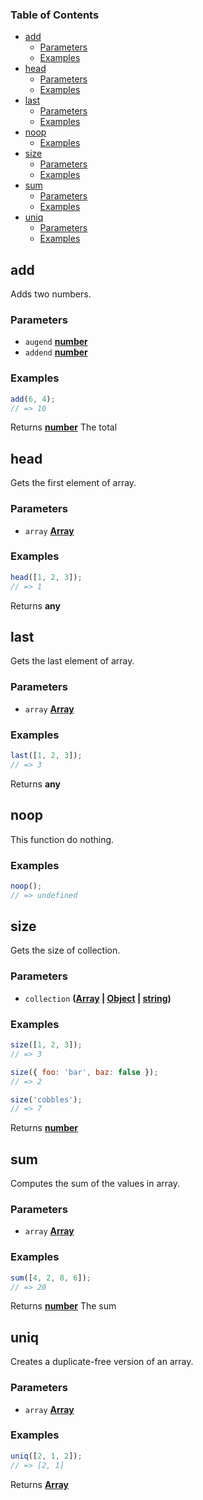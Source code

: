 ### Table of Contents

*   [add][1]
    *   [Parameters][2]
    *   [Examples][3]
*   [head][4]
    *   [Parameters][5]
    *   [Examples][6]
*   [last][7]
    *   [Parameters][8]
    *   [Examples][9]
*   [noop][10]
    *   [Examples][11]
*   [size][12]
    *   [Parameters][13]
    *   [Examples][14]
*   [sum][15]
    *   [Parameters][16]
    *   [Examples][17]
*   [uniq][18]
    *   [Parameters][19]
    *   [Examples][20]

## add

Adds two numbers.

### Parameters

*   `augend` **[number][21]** 
*   `addend` **[number][21]** 

### Examples

```javascript
add(6, 4);
// => 10
```

Returns **[number][21]** The total

## head

Gets the first element of array.

### Parameters

*   `array` **[Array][22]** 

### Examples

```javascript
head([1, 2, 3]);
// => 1
```

Returns **any** 

## last

Gets the last element of array.

### Parameters

*   `array` **[Array][22]** 

### Examples

```javascript
last([1, 2, 3]);
// => 3
```

Returns **any** 

## noop

This function do nothing.

### Examples

```javascript
noop();
// => undefined
```

## size

Gets the size of collection.

### Parameters

*   `collection` **([Array][22] | [Object][23] | [string][24])** 

### Examples

```javascript
size([1, 2, 3]);
// => 3

size({ foo: 'bar', baz: false });
// => 2

size('cobbles');
// => 7
```

Returns **[number][21]** 

## sum

Computes the sum of the values in array.

### Parameters

*   `array` **[Array][22]** 

### Examples

```javascript
sum([4, 2, 8, 6]);
// => 20
```

Returns **[number][21]** The sum

## uniq

Creates a duplicate-free version of an array.

### Parameters

*   `array` **[Array][22]** 

### Examples

```javascript
uniq([2, 1, 2]);
// => [2, 1]
```

Returns **[Array][22]** 

[1]: #add

[2]: #parameters

[3]: #examples

[4]: #head

[5]: #parameters-1

[6]: #examples-1

[7]: #last

[8]: #parameters-2

[9]: #examples-2

[10]: #noop

[11]: #examples-3

[12]: #size

[13]: #parameters-3

[14]: #examples-4

[15]: #sum

[16]: #parameters-4

[17]: #examples-5

[18]: #uniq

[19]: #parameters-5

[20]: #examples-6

[21]: https://developer.mozilla.org/docs/Web/JavaScript/Reference/Global_Objects/Number

[22]: https://developer.mozilla.org/docs/Web/JavaScript/Reference/Global_Objects/Array

[23]: https://developer.mozilla.org/docs/Web/JavaScript/Reference/Global_Objects/Object

[24]: https://developer.mozilla.org/docs/Web/JavaScript/Reference/Global_Objects/String
